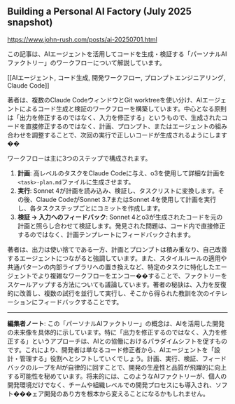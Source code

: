 ## Building a Personal AI Factory (July 2025 snapshot)

https://www.john-rush.com/posts/ai-20250701.html

この記事は、AIエージェントを活用してコードを生成・検証する「パーソナルAIファクトリー」のワークフローについて解説しています。

[[AIエージェント, コード生成, 開発ワークフロー, プロンプトエンジニアリング, Claude Code]]

著者は、複数のClaude CodeウィンドウとGit worktreeを使い分け、AIエージェントによるコード生成と検証のワークフローを構築しています。中心となる原則は「出力を修正するのではなく、入力を修正する」というもので、生成されたコードを直接修正するのではなく、計画、プロンプト、またはエージェントの組み合わせを調整することで、次回の実行で正しいコードが生成されるようにします��

ワークフローは主に3つのステップで構成されます。
1.  **計画**: 高レベルのタスクをClaude Codeに与え、o3を使用して詳細な計画を`<task>-plan.md`ファイルに生成させます。
2.  **実行**: Sonnet 4が計画を読み込み、検証し、タスクリストに変換します。その後、Claude CodeがSonnet 3.7またはSonnet 4を使用して計画を実行し、各タスクステップごとにコミットを作成します。
3.  **検証 → 入力へのフィードバック**: Sonnet 4とo3が生成されたコードを元の計画と照らし合わせて検証します。発見された問題は、コード内で直接修正するのではなく、計画テンプレートにフィードバックされます。

著者は、出力は使い捨てである一方、計画とプロンプトは積み重なり、自己改善するエージェントにつながると強調しています。また、スタイルルールの適用や共通パターンの内部ライブラリへの置き換えなど、特定のタスクに特化したエージェントでより複雑なワークフローをエンコー��することで、ファクトリーをスケールアップする方法についても議論しています。著者の秘訣は、入力を反復的に改善し、複数の試行を並行して実行し、そこから得られた教訓を次のイテレーションにフィードバックすることです。

---

**編集者ノート**: この「パーソナルAIファクトリー」の概念は、AIを活用した開発の未来像を具体的に示しています。特に「出力を修正するのではなく、入力を修正する」というアプローチは、AIとの協働におけるパラダイムシフトを促すものです。これにより、開発者は単なるコード修正者から、AIエージェントを「設計・管理する」役割へとシフトしていくでしょう。計画、実行、検証、フィードバックのループをAIが自律的に回すことで、開発の生産性と品質が飛躍的に向上する可能性を秘めています。将来的には、このようなAIファクトリーが、個人の開発環境だけでなく、チームや組織レベルでの開発プロセスにも導入され、ソフト���ェア開発のあり方を根本から変えることになるかもしれません。